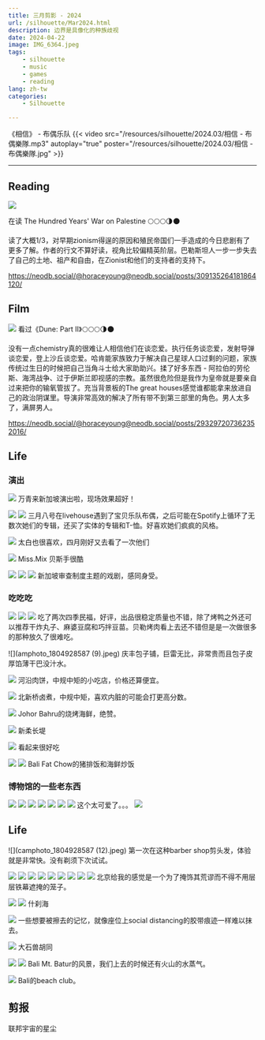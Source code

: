 ```yaml
---
title: 三月剪影 - 2024
url: /silhouette/Mar2024.html
description: 边界是具像化的种族歧视
date: 2024-04-22
image: IMG_6364.jpeg
tags:
    - silhouette
    - music
    - games
    - reading
lang: zh-tw
categories:
    - Silhouette

---
```


《相信》 - 布偶乐队
{{< video src="/resources/silhouette/2024.03/相信 - 布偶樂隊.mp3" autoplay="true" poster="/resources/silhouette/2024.03/相信 - 布偶樂隊.jpg" >}}

---

## Reading

![](021300f601-30e2-4da3-8c55-8334b6695cab.jpg)

在读 The Hundred Years' War on Palestine 🌕🌕🌕🌗🌑

读了大概1/3，对早期zionism得逞的原因和殖民帝国们一手造成的今日悲剧有了更多了解。作者的行文不算好读，视角比较偏精英阶层。巴勒斯坦人一步一步失去了自己的土地、祖产和自由，在Zionist和他们的支持者的支持下。

https://neodb.social/@horaceyoung@neodb.social/posts/309135264181864120/

## Film

![](image.png)
看过《Dune: Part II》🌕🌕🌕🌗🌑

没有一点chemistry真的很难让人相信他们在谈恋爱。执行任务谈恋爱，发射导弹谈恋爱，登上沙丘谈恋爱。哈肯能家族致力于解决自己星球人口过剩的问题，家族传统过生日的时候把自己当角斗士给大家助助兴。揉了好多东西 - 阿拉伯的劳伦斯、海湾战争、过于伊斯兰即视感的宗教。虽然很危险但是我作为皇帝就是要亲自过来把你的输氧管拔了。充当背景板的The great houses感觉谁都能拿来放进自己的政治阴谋里。导演非常高效的解决了所有带不到第三部里的角色。男人太多了，满屏男人。

https://neodb.social/@horaceyoung@neodb.social/posts/293297207362352016/

## Life

### 演出

![](IMG_6636.jpeg)
万青来新加坡演出啦，现场效果超好！

![](4b6e50e7f690b77e09118c4aaffb9dd2.jpeg)
![](IMG_6570.jpeg)
三月八号在livehouse遇到了宝贝乐队布偶，之后可能在Spotify上循环了无数次她们的专辑，还买了实体的专辑和T-恤。好喜欢她们疯疯的风格。

![](IMG_6371.jpeg)
太白也很喜欢，四月刚好又去看了一次他们

![](IMG_6516.jpeg)
Miss.Mix 贝斯手很酷

![](IMG_6787.jpeg)
![](IMG_6797.jpeg)
![](IMG_6798.jpeg)
新加坡审查制度主题的戏剧，感同身受。

### 吃吃吃

![](IMG_6611.jpeg)
![](IMG_6443.jpeg)
![](IMG_6446.jpeg)
吃了两次四季民福，好评，出品很稳定质量也不错，除了烤鸭之外还可以推荐干炸丸子、麻婆豆腐和巧拌豆苗。贝勒烤肉看上去还不错但是是一次做很多的那种放久了很难吃。

![](amphoto_1804928587 (9).jpeg)
庆丰包子铺，巨雷无比，非常贵而且包子皮厚馅薄干巴没汁水。

![](IMG_6297.jpeg)
河沿肉饼，中规中矩的小吃店，价格还算便宜。

![](IMG_6366.jpeg)
北新桥卤煮，中规中矩，喜欢内脏的可能会打更高分数。

![](IMG_6715.jpeg)
Johor Bahru的烧烤海鲜，绝赞。

![](IMG_6717.jpeg)
新柔长堤

![](/IMG_6799.jpeg)
看起来很好吃

![](/IMG_6858.jpeg)
![](/IMG_6859.jpeg)
Bali Fat Chow的猪排饭和海鲜炒饭

### 博物馆的一些老东西

![](IMG_6325.jpeg)
![](IMG_6328.jpeg)
![](IMG_6329.jpeg)
![](IMG_6332.jpeg)
![](IMG_6333.jpeg)
![](IMG_6339.jpeg)
![](IMG_6364.jpeg)
这个太可爱了。。。
![](IMG_6365.jpeg)

## Life

![](camphoto_1804928587 (12).jpeg)
第一次在这种barber shop剪头发，体验就是非常快。没有剃须下次试试。

![](IMG_6300.jpeg)
![](IMG_6303.jpeg)
![](IMG_6310.jpeg)
![](IMG_6391.jpeg)
![](IMG_6412.jpeg)
![](IMG_6415.jpeg)
![](IMG_6417.jpeg)
![](IMG_6550.jpeg)
![](image-1.png)
北京给我的感觉是一个为了掩饰其荒谬而不得不用层层铁幕遮掩的笼子。

![](IMG_6454.jpeg)
![](IMG_6456.jpeg)
什刹海

![](IMG_6597.jpeg)
一些想要被擦去的记忆，就像座位上social distancing的胶带痕迹一样难以抹去。

![](IMG_6600.jpeg)
大石兽胡同

![](IMG_6887.jpeg)
![](IMG_6912.jpeg)
Bali Mt. Batur的风景，我们上去的时候还有火山的水蒸气。

![](IMG_6955.jpeg)
Bali的beach club。

## 剪报

联邦宇宙的星尘

